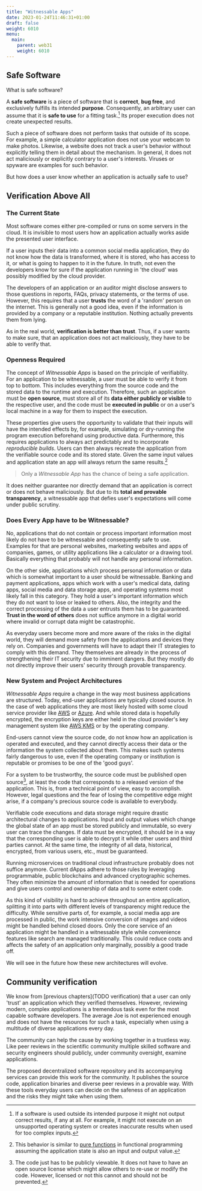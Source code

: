 ```yaml
---
title: "Witnessable Apps"
date: 2023-01-24T11:46:31+01:00
draft: false
weight: 6010
menu:
  main:
    parent: web31
    weight: 6010
---
```


## Safe Software

What is safe software?

A **safe software** is a piece of software that is **correct**, **bug free**,
and exclusively fulfills its intended **purpose**. Consequently, an arbitrary
user can assume that it is **safe to use** for a fitting task.[^purpose] Its
proper execution does not create unexpected results.

[^purpose]:
    If a software is used outside its intended purpose it might not output
    correct results, if any at all. For example, it might not execute on an
    unsupported operating system or creates inaccurate results when used for too
    complex inputs.

Such a piece of software does not perform tasks that outside of its scope. For
example, a simple calculator application does not use your webcam to make
photos. Likewise, a website does not track a user's behavior without explicitly
telling them in detail about the mechanism. In general, it does not act
maliciously or explicitly contrary to a user's interests. Viruses or spyware are
examples for such behavior.

But how does a user know whether an application is actually safe to use?

<!-- what is (actually) safe software? -->
<!-- software that is correct and bug free: it does its job correctly -->
<!-- How do you know that it works correctly? -->

## Verification Above All

### The Current State

Most software comes either pre-compiled or runs on some servers in the cloud. It
is invisible to most users how an application actually works aside the presented
user interface.

If a user inputs their data into a common social media application, they do not
know how the data is transformed, where it is stored, who has access to it, or
what is going to happen to it in the future. In truth, not even the developers
know for sure if the application running in 'the cloud' was possibly modified by
the cloud provider.

The developers of an application or an auditor might disclose answers to those
questions in reports, FAQs, privacy statements, or the terms of use. However,
this requires that a user **trusts** the word of a 'random' person on the
internet. This is generally not a good idea, even if the information is provided
by a company or a reputable institution. Nothing actually prevents them from
lying.

As in the real world, **verification is better than trust**. Thus, if a user
wants to make sure, that an application does not act maliciously, they have to
be able to verify that.

### Openness Required

The concept of _Witnessable Apps_ is based on the principle of verifiablity. For
an application to be witnessable, a user must be able to verify it from top to
bottom. This includes everything from the source code and the stored data to the
runtime and execution. Therefore, such an application must be **open source**,
must store all of its **data either publicly or visible** to the respective
user, and the code must be **executed in public** or on a user's local machine
in a way for them to inspect the execution.

These properties give users the opportunity to validate that their inputs will
have the intended effects by, for example, simulating or dry-running the program
execution beforehand using productive data. Furthermore, this requires
applications to always act predictably and to incorporate _reproducible builds_.
Users can then always recreate the application from the verifiable source code
and its stored state. Given the same input values and application state an app
will always return the same results.[^predictably]

[^predictably]:
    This behavior is similar to
    [pure functions](https://en.wikipedia.org/wiki/Pure_function "Pure Function")
    in functional programming assuming the application state is also an input
    and output value.

> Only a _Witnessable App_ has the chance of being a safe application.

It does neither guarantee nor directly demand that an application is correct or
does not behave maliciously. But due to its **total and provable transparency**,
a witnessable app that defies user's expectations will come under public
scrutiny.

<!-- software is often closed source and precompiled, runs on some servers in the cloud. How do you know that the 'correct' version runs there? maybe the cloud provider does inject some code? -->
<!-- YOU (the user) need to verify, audits from some random person you do not trust/know are not enough -->
<!-- for a software to be used safely the users need to have the ability to verify it -->
<!-- verify the code, runtime, data, basically everything, so they know that their input made the correct changes to the data, make simulations/dry-run -->
<!-- builds must be reproducible -->
<!-- example: banking software that should be safe, is not actually safe, because you do not know what it does. does it actually transfer money to the correct account? -->
<!-- your bank is regulated by the government and probably audited. But what does that actually mean? -->
<!-- example: your phone (not company managed) is actually managed by google or apple. they can delete apps from it. You are not the admin on your phone. Is it safe to put your secrets in there? -->
<!-- From what we hear in the media, encrypted data on your phone is probably safe, but can you verfiy that? -->

<!-- This verification is hard to do for everyone by themselves. The community can help by working together in a trustless way. -->
<!-- like peer reviews in the scientific community you want people to test your software and know it in and out -->
<!-- detailed in chapter TODO, users must be incentivized to 'test' your software. -->
<!-- there is a multitude of ways to accomplish this: monetary incentives, they use the software for their own projects and don't want bugs, they want to integrate, they want to adapt things to their own liking, want to fix bug -->
<!-- the open nature allows for all of this -->

### Does Every App have to be Witnessable?

No, applications that do not contain or process important information most
likely do not have to be witnessable and consequently safe to use. Examples for
that are personal websites, marketing websites and apps of companies, games, or
utility applications like a calculator or a drawing tool. Basically everything
that probably will not handle any personal information.

On the other side, applications which process personal information or data which
is somewhat important to a user should be witnessable. Banking and payment
applications, apps which work with a user's medical data, dating apps, social
media and data storage apps, and operating systems most likely fall in this
category. They hold a user's important information which they do not want to
lose or leaked to others. Also, the integrity and the correct processing of the
data a user entrusts them has to be guaranteed. **Trust in the word of others**
does not suffice anymore in a digital world where invalid or corrupt data might
be catastrophic.

As everyday users become more and more aware of the risks in the digital world,
they will demand more safety from the applications and devices they rely on.
Companies and governments will have to adapt their IT strategies to comply with
this demand. They themselves are already in the process of strengthening their
IT security due to imminent dangers. But they mostly do not directly improve
their users' security through provable transparency.

<!-- does every app have to be safe? -->
<!-- no -> some company website or personal website is probably not relevant enough -->
<!-- should your banking app or bank as a whole be safe? yes, because you would hate your bank to 'lose' your money ... -->
<!-- more examples: ps5, computer/phone -->
<!-- very much like the 'green lock' we had in the past when ssl became a thing, you want your important apps and devices to be safe -->

<!-- users, companies, govt become more aware of security issues due to the interconnectivity of everything -->
<!-- failure of vital infrastrucutre does way more damage than before. -->
<!-- outtage of google search or aws is devestating as numerous other services fail too -->
<!-- this is not just a centralization issue but also of closed systems -->
<!-- thus important apps and systems must strive to be actually safe to give users the security they demand -->
<!-- security is here manifold as this includes correctness, high availability, (censorship) resistance, etc -->
<!-- users, companies, govt must decide which kind of apps they want to use and offer -->

### New System and Project Architectures

_Witnessable Apps_ require a change in the way most business applications are
structured. Today, end-user applications are typically closed source. In the
case of web applications they are most likely hosted with some cloud service
provider like [AWS](https://aws.amazon.com/ "AWS") or
[Azure](https://azure.microsoft.com/en-us "Microsoft Azure"). And while stored
data is hopefully encrypted, the encryption keys are either held in the cloud
provider's key management system like
[AWS KMS](https://aws.amazon.com/kms/ "AWS KMS") or by the operating company.

End-users cannot view the source code, do not know how an application is
operated and executed, and they cannot directly access their data or the
information the system collected about them. This makes such systems fairly
dangerous to use, even if the operating company or institution is reputable or
promises to be one of the 'good guys'.

For a system to be trustworthy, the source code must be published open
source[^license], at least the code that corresponds to a released version of
the application. This is, from a technical point of view, easy to accomplish.
However, legal questions and the fear of losing the competitive edge might
arise, if a company's precious source code is available to everybody.

[^license]:
    The code just has to be publicly viewable. It does not have to have an open
    source license which might allow others to re-use or modify the code.
    However, licensed or not this cannot and should not be prevented.

Verifiable code executions and data storage might require drastic architectural
changes to applications. Input and output values which change the global state
of an app must be stored publicly and immutable, so every user can trace the
changes. If data must be encrypted, it should be in a way that the corresponding
user is able to decrypt it while other users and third parties cannot. At the
same time, the integrity of all data, historical, encrypted, from various users,
etc., must be guaranteed.

Running microservices on traditional cloud infrastructure probably does not
suffice anymore. Current dApps adhere to those rules by leveraging programmable,
public blockchains and advanced cryptographic schemes. They often minimize the
amount of information that is needed for operations and give users control and
ownership of data and to some extent code.

As this kind of visibility is hard to achieve throughout an entire application,
splitting it into parts with different levels of transparency might reduce the
difficulty. While sensitive parts of, for example, a social media app are
processed in public, the work intensive conversion of images and videos might be
handled behind closed doors. Only the core service of an application might be
handled in a witnessable style while convenience features like search are
managed traditionally. This could reduce costs and affects the safety of an
application only marginally, possibly a good trade off.

We will see in the future how these new architectures will evolve.

<!-- building such open apps changes the way how systems are designed -->
<!-- data needs to be partially public or fully encrypted but still verifyable -->
<!-- this is very different from current apps which hold data in 'secure' storage and try to gather as much data as possible for other purposes -->
<!-- also, code must be very carefully written and released to avoid exploits -->
<!-- might trigger new trends like 'bring your own everything', data, storage, compute, etc -->

<!-- SBOM -->
<!-- each app and dependencies must publish a software bill of matierals -->
<!-- it lists all the software components that are used for a software (package) -->
<!-- allows exact verification of all dependencies and the reproduction of the software -->

<!-- Conclusion: what exactly are actually safe apps? -->
<!-- must work correctly, this is achieved by verifying -->
<!-- must be verifyable -> open source, open runtime, open data -->

## Community verification

We know from [previous chapters](TODO verification) that a user can only 'trust'
an application which they verified themselves. However, reviewing modern,
complex applications is a tremendous task even for the most capable software
developers. The average Joe is not experienced enough and does not have the
resources for such a task, especially when using a multitude of diverse
applications every day.

The community can help the cause by working together in a trustless way. Like
peer reviews in the scientific community multiple skilled software and security
engineers should publicly, under community oversight, examine applications.

The proposed decentralized software repository and its accompanying services can
provide this work for the community. It publishes the source code, application
binaries and diverse peer reviews in a provable way. With these tools everyday
users can decide on the safeness of an application and the risks they might take
when using them.
